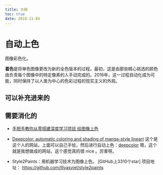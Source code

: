 ```yaml
---
title: 大纲
toc: true
date: 2018-11-04
---
```

# 自动上色

图像彩色化。

**着色**是将单色图像更改为新的全色版本的过程。最初，这是由那些精心挑选的颜色由负责每个图像中的特定像素的人手动完成的。2016年，这一过程自动化成为可能，同时保持了以人类为中心的色彩过程的现实主义的外观。


## 可以补充进来的


## 需要消化的


- [手把手教你从零搭建深度学习项目 给图像上色](https://zhuanlan.zhihu.com/p/36915268)

- [Deepcolor: automatic coloring and shading of manga-style lineart](http://kvfrans.com/coloring-and-shading-line-art-automatically-through-conditional-gans/)  这个是这个人的网站，上面可以自己手绘，然后进行自动上色：[deepcolor](http://www.kvfrans.com/)  嗯，这个就是我想做成的网站，这个感觉真的很 nice 。厉害呀。


- Style2Paints：用机器学习技术为图像上色。
[GitHub上3310个star]
项目地址：
https://github.com/lllyasviel/style2paints

